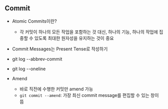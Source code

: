 ## Commit

* Atomic Commits이란?
    * 각 커밋이 하나의 모든 작업을 포함하는 것 대신, 하나의 기능, 하나의 작업에 집중할 수 있도록 최대한 원자성을 유지하는 것이 중요

* Commit Messages는 Present Tense로 작성하기

* git log --abbrev-commit
* git log --oneline

* Amend
    * 바로 직전에 수행한 커밋만 amend 가능 
    * `git commit --amend`: 가장 최신 commit message를 편집할 수 있는 창이 뜸
